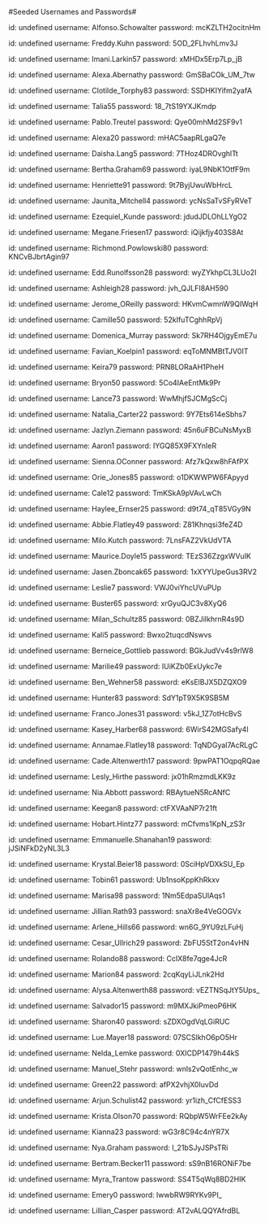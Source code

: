 #Seeded Usernames and Passwords#

id: undefined
username: Alfonso.Schowalter
password: mcKZLTH2ocitnHm

id: undefined
username: Freddy.Kuhn
password: 5OD_2FLhvhLmv3J

id: undefined
username: Imani.Larkin57
password: xMHDx5Erp7Lp_jB

id: undefined
username: Alexa.Abernathy
password: GmSBaCOk_UM_7tw

id: undefined
username: Clotilde_Torphy83
password: SSDHKIYifm2yafA

id: undefined
username: Talia55
password: 18_7tS19YXJKmdp

id: undefined
username: Pablo.Treutel
password: Qye00mhMd2SF9v1

id: undefined
username: Alexa20
password: mHAC5aapRLgaQ7e

id: undefined
username: Daisha.Lang5
password: 7THoz4DROvghlTt

id: undefined
username: Bertha.Graham69
password: iyaL9NbK1OtfF9m

id: undefined
username: Henriette91
password: 9t7ByjUwuWbHrcL

id: undefined
username: Jaunita_Mitchell4
password: ycNsSaTvSFyRVeT

id: undefined
username: Ezequiel_Kunde
password: jdudJDLOhLLYgO2

id: undefined
username: Megane.Friesen17
password: iQijkfjy403S8At

id: undefined
username: Richmond.Powlowski80
password: KNCvBJbrtAgin97

id: undefined
username: Edd.Runolfsson28
password: wyZYkhpCL3LUo2I

id: undefined
username: Ashleigh28
password: jvh_QJLFI8AH590

id: undefined
username: Jerome_OReilly
password: HKvmCwmnW9QIWqH

id: undefined
username: Camille50
password: 52kIfuTCghhRpVj

id: undefined
username: Domenica_Murray
password: Sk7RH4OjgyEmE7u

id: undefined
username: Favian_Koelpin1
password: eqToMNMBtTJV0IT

id: undefined
username: Keira79
password: PRN8LORaAH1PheH

id: undefined
username: Bryon50
password: 5Co4IAeEntMk9Pr

id: undefined
username: Lance73
password: WwMhjfSJCMgScCj

id: undefined
username: Natalia_Carter22
password: 9Y7Ets614eSbhs7

id: undefined
username: Jazlyn.Ziemann
password: 45n6uFBCuNsMyxB

id: undefined
username: Aaron1
password: IYGQ85X9FXYnIeR

id: undefined
username: Sienna.OConner
password: Afz7kQxw8hFAfPX

id: undefined
username: Orie_Jones85
password: o1DKWWPW6FApyyd

id: undefined
username: Cale12
password: TmKSkA9pVAvLwCh

id: undefined
username: Haylee_Ernser25
password: d9t74_qT85VGy9N

id: undefined
username: Abbie.Flatley49
password: Z81Khnqsi3feZ4D

id: undefined
username: Milo.Kutch
password: 7LnsFAZ2VkUdVTA

id: undefined
username: Maurice.Doyle15
password: TEzS36ZzgxWVuIK

id: undefined
username: Jasen.Zboncak65
password: 1xXYYUpeGus3RV2

id: undefined
username: Leslie7
password: VWJ0viYhcUVuPUp

id: undefined
username: Buster65
password: xrGyuQJC3v8XyQ6

id: undefined
username: Milan_Schultz85
password: 0BZJiIkhrnR4s9D

id: undefined
username: Kali5
password: Bwxo2tuqcdNswvs

id: undefined
username: Berneice_Gottlieb
password: BGkJudVv4s9rlW8

id: undefined
username: Marilie49
password: IUiKZb0ExUykc7e

id: undefined
username: Ben_Wehner58
password: eKsElBJX5DZQXO9

id: undefined
username: Hunter83
password: SdY1pT9X5K9SB5M

id: undefined
username: Franco.Jones31
password: v5kJ_1Z7otHcBvS

id: undefined
username: Kasey_Harber68
password: 6WirS42MGSafy4I

id: undefined
username: Annamae.Flatley18
password: TqNDGyaI7AcRLgC

id: undefined
username: Cade.Altenwerth17
password: 9pwPAT1OqpqRQae

id: undefined
username: Lesly_Hirthe
password: jx01hRmzmdLKK9z

id: undefined
username: Nia.Abbott
password: RBAytueN5RcANfC

id: undefined
username: Keegan8
password: ctFXVAaNP7r21ft

id: undefined
username: Hobart.Hintz77
password: mCfvms1KpN_zS3r

id: undefined
username: Emmanuelle.Shanahan19
password: jJSiNFkD2yNL3L3

id: undefined
username: Krystal.Beier18
password: 0SciHpVDXkSU_Ep

id: undefined
username: Tobin61
password: Ub1nsoKppKhRkxv

id: undefined
username: Marisa98
password: 1Nm5EdpaSUlAqs1

id: undefined
username: Jillian.Rath93
password: snaXr8e4VeGOGVx

id: undefined
username: Arlene_Hills66
password: wn6G_9YU9zLFuHj

id: undefined
username: Cesar_Ullrich29
password: ZbFU5StT2on4vHN

id: undefined
username: Rolando88
password: CcIX8fe7qge4JcR

id: undefined
username: Marion84
password: 2cqKqyLiJLnk2Hd

id: undefined
username: Alysa.Altenwerth88
password: vEZTNSqJtY5Ups_

id: undefined
username: Salvador15
password: m9MXJkiPmeoP6HK

id: undefined
username: Sharon40
password: sZDXOgdVqLGiRUC

id: undefined
username: Lue.Mayer18
password: 07SCSlkhO6pO5Hr

id: undefined
username: Nelda_Lemke
password: 0XICDP1479h44kS

id: undefined
username: Manuel_Stehr
password: wnls2vQotEnhc_w

id: undefined
username: Green22
password: afPX2vhjX0IuvDd

id: undefined
username: Arjun.Schulist42
password: yr1izh_CfCfESS3

id: undefined
username: Krista.Olson70
password: RQbpW5WrFEe2kAy

id: undefined
username: Kianna23
password: wG3r8C94c4nYR7X

id: undefined
username: Nya.Graham
password: I_21bSJyJSPsTRi

id: undefined
username: Bertram.Becker11
password: sS9nB16RONiF7be

id: undefined
username: Myra_Trantow
password: SS4T5qWq8BD2HIK

id: undefined
username: Emery0
password: lwwbRW9RYKv9PI_

id: undefined
username: Lillian_Casper
password: AT2vALQQYAfrdBL
